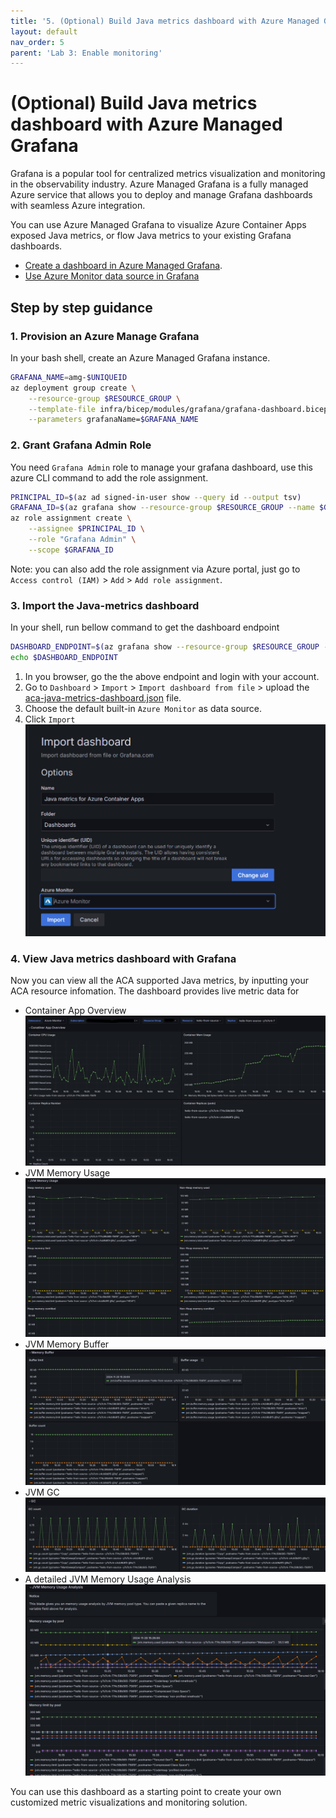 ```yaml
---
title: '5. (Optional) Build Java metrics dashboard with Azure Managed Grafana'
layout: default
nav_order: 5
parent: 'Lab 3: Enable monitoring'
---
```



# (Optional) Build Java metrics dashboard with Azure Managed Grafana

Grafana is a popular tool for centralized metrics visualization and monitoring in the observability industry. Azure Managed Grafana is a fully managed Azure service that allows you to deploy and manage Grafana dashboards with seamless Azure integration. 

You can use Azure Managed Grafana to visualize Azure Container Apps exposed Java metrics, or flow Java metrics to your existing Grafana dashboards.
- [Create a dashboard in Azure Managed Grafana](https://learn.microsoft.com/en-us/azure/managed-grafana/how-to-create-dashboard).
- [Use Azure Monitor data source in Grafana](https://grafana.com/docs/grafana/latest/datasources/azure-monitor/)


## Step by step guidance

### 1. Provision an Azure Manage Grafana
In your bash shell, create an Azure Managed Grafana instance.

```bash
GRAFANA_NAME=amg-$UNIQUEID
az deployment group create \
    --resource-group $RESOURCE_GROUP \
    --template-file infra/bicep/modules/grafana/grafana-dashboard.bicep \
    --parameters grafanaName=$GRAFANA_NAME
``` 

### 2. Grant Grafana Admin Role
You need `Grafana Admin` role to manage your grafana dashboard, use this azure CLI command to add the role assignment.
```bash
PRINCIPAL_ID=$(az ad signed-in-user show --query id --output tsv)
GRAFANA_ID=$(az grafana show --resource-group $RESOURCE_GROUP --name $GRAFANA_NAME --query id --output tsv)
az role assignment create \
    --assignee $PRINCIPAL_ID \
    --role "Grafana Admin" \
    --scope $GRAFANA_ID
``` 

Note: you can also add the role assignment via Azure portal, just go to `Access control (IAM)` > `Add` > `Add role assignment`.


### 3. Import the Java-metrics dashboard
In your shell, run bellow command to get the dashboard endpoint
```bash
DASHBOARD_ENDPOINT=$(az grafana show --resource-group $RESOURCE_GROUP --name $GRAFANA_NAME --query "properties.endpoint" --output tsv)
echo $DASHBOARD_ENDPOINT
``` 

1) In you browser, go the the above endpoint and login with your account.
2) Go to `Dashboard` > `Import` > `Import dashboard from file` > upload the [aca-java-metrics-dashboard.json](../../dashboard/aca-java-metrics-dashboard.json) file.
3) Choose the default built-in `Azure Monitor` as data source.
4) Click `Import`
![Import Java Metrics dashboard](../../images/acalab3-05-grafana-import-dashboard.png)

### 4. View Java metrics dashboard with Grafana
Now you can view all the ACA supported Java metrics, by inputting your ACA resource infomation.
The dashboard provides live metric data for 
- Container App Overview
![Container App Overview](../../images/acalab3-05-grafana-overview.png)
- JVM Memory Usage
![JVM Memory Usage](../../images/acalab3-05-grafana-jvm-mem.png)
- JVM Memory Buffer
![JVM Memory Buffer](../../images/acalab3-05-grafana-jvm-buffer.png)
- JVM GC
![JVM GC](../../images/acalab3-05-grafana-jvm-gc.png)
- A detailed JVM Memory Usage Analysis
![detailed JVM Memory Usage Analysis](../../images/acalab3-05-grafana-jvm-mem-analysis.png)

You can use this dashboard as a starting point to create your own customized metric visualizations and monitoring solution.

